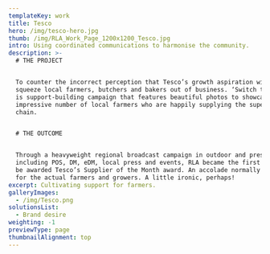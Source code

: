 ```yaml
---
templateKey: work
title: Tesco
hero: /img/tesco-hero.jpg
thumb: /img/RLA_Work_Page_1200x1200_Tesco.jpg
intro: Using coordinated communications to harmonise the community.
description: >-
  # THE PROJECT


  To counter the incorrect perception that Tesco’s growth aspiration will
  squeeze local farmers, butchers and bakers out of business. ‘Switch to Local’
  is support-building campaign that features beautiful photos to showcase the
  impressive number of local farmers who are happily supplying the supermarket
  chain.


  # THE OUTCOME


  Through a heavyweight regional broadcast campaign in outdoor and press, also
  including POS, DM, eDM, local press and events, RLA became the first agency to
  be awarded Tesco’s Supplier of the Month award. An accolade normally reserved
  for the actual farmers and growers. A little ironic, perhaps!
excerpt: Cultivating support for farmers.
galleryImages:
  - /img/Tesco.png
solutionsList:
  - Brand desire
weighting: -1
previewType: page
thumbnailAlignment: top
---
```


